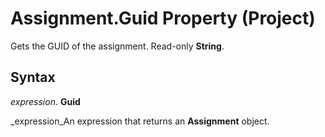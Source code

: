 
# Assignment.Guid Property (Project)

Gets the GUID of the assignment. Read-only  **String**.


## Syntax

 _expression_. **Guid**

 _expression_An expression that returns an  **Assignment** object.

